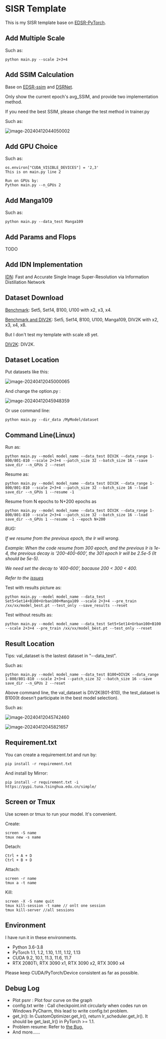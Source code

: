 # SISR Template

This is my SISR template base on [EDSR-PyTorch](https://github.com/sanghyun-son/EDSR-PyTorch).

## Add Multiple Scale

Such as:

```
python main.py --scale 2+3+4
```

## Add SSIM Calculation

Base on [EDSR-ssim](https://github.com/HolmesShuan/EDSR-ssim) and [DSRNet](https://github.com/hellloxiaotian/DSRNet/blob/main/DSRNet/sample.py#L56).

Only show the current epoch's avg_SSIM, and provide two implementation method.

If you need the best SSIM, please change the test method in trainer.py

Such as:

![image-20240412044050002](https://cdn.jsdelivr.net/gh/xwq325/PicGo@main/image-20240412044050002.png)

## Add GPU Choice

Such as:

```
os.environ["CUDA_VISIBLE_DEVICES"] = '2,3'
This is on main.py line 2

Run on GPUs by:
Python main.py --n_GPUs 2
```

## Add Manga109

Such as:

```
python main.py --data_test Manga109
```

## Add Params and Flops

TODO

## Add IDN Implementation

[IDN](arxiv.org/abs/1803.09454): Fast and Accurate Single Image Super-Resolution via Information Distillation Network

## Dataset Download

[Benchmark](https://cv.snu.ac.kr/research/EDSR/benchmark.tar): Set5, Set14, B100, U100 with x2, x3, x4.

[Benchmark and DIV2K](https://drive.google.com/drive/folders/1-99XFJs_fvQ2wFdxXrnJFcRRyPJYKN0K): Set5, Set14, B100, U100, Manga109, DIV2K with x2, x3, x4, x8.

But I don't test my template with scale x8 yet.

[DIV2K](https://cv.snu.ac.kr/research/EDSR/DIV2K.tar): DIV2K.

## Dataset Location

Put datasets like this:

![image-20240412045000065](https://cdn.jsdelivr.net/gh/xwq325/PicGo@main/image-20240412045000065.png)

And change the option.py :

![image-20240412045948359](https://cdn.jsdelivr.net/gh/xwq325/PicGo@main/image-20240412045948359.png)

Or use command line:

```
python main.py --dir_data /MyModel/dataset
```

## Command Line(Linux)

Run as:

```
python main.py --model model_name --data_test DIV2K --data_range 1-800/801-810 --scale 2+3+4 --patch_size 32 --batch_size 16 --save save_dir --n_GPUs 2 --reset
```

Resume as:

```
python main.py --model model_name --data_test DIV2K --data_range 1-800/801-810 --scale 2+3+4 --patch_size 32 --batch_size 16 --load save_dir --n_GPUs 1 --resume -1
```

Resume from N epochs to N+200 epochs as

```
python main.py --model model_name --data_test DIV2K --data_range 1-800/801-810 --scale 2+3+4 --patch_size 32 --batch_size 16 --load save_dir --n_GPUs 1 --resume -1 --epoch N+200
```

<a id="BUG1">*BUG:*</a>

*If we resume from the previous epoch, the lr will wrong.*

*Example: When the code resume from 300 epoch, and the previous lr is 1e-4, the previous decay is '200-400-600', the 301 epoch lr will be 2.5e-5 (It should be 5e-5).*

*We need set the decay to '400-600', bacause 200 < 300 < 400.*

*Refer to the [issues](https://github.com/sanghyun-son/EDSR-PyTorch/issues/296)*

Test with results picture as:

```
python main.py --model model_name --data_test Set5+Set14+B100+Urban100+Manga109 --scale 2+3+4 --pre_train /xx/xx/model_best.pt --test_only --save_results --reset
```

Test without results as:

```
python main.py --model model_name --data_test Set5+Set14+Urban100+B100 --scale 2+3+4 --pre_train /xx/xx/model_best.pt --test_only --reset
```

## Result Location

Tips: val_dataset is the lastest dataset in "--data_test".

Such as:

```
python main.py --model model_name --data_test B100+DIV2K --data_range 1-800/801-810 --scale 2+3+4 --patch_size 32 --batch_size 16 --save save_dir --n_GPUs 2 --reset
```

Above command line, the val_dataset is DIV2K(801-810), the test_dataset is B100(It doesn't participate in the best model selection).

Such as:

![image-20240412045742460](https://cdn.jsdelivr.net/gh/xwq325/PicGo@main/image-20240412045742460.png)

![image-20240412045821657](https://cdn.jsdelivr.net/gh/xwq325/PicGo@main/image-20240412045821657.png)

## Requirement.txt

You can create a requirement.txt and run by:

```
pip install -r requirement.txt
```

And install by Mirror:

```
pip install -r requirement.txt -i https://pypi.tuna.tsinghua.edu.cn/simple/
```

## Screen or Tmux

Use screen or tmux to run your model. It's convenient.

Create:

```
screen -S name    
tmux new -s name
```

Detach:

```
Ctrl + A + D
Ctrl + B + D
```

Attach:

```
screen -r name   
tmux a -t name
```

Kill:

```
screen -X -S name quit
tmux kill-session -t name // onlt one session
tmux kill-server //all sessions
```

## Environment

I have run it in these environments.

- Python 3.6-3.8
- PyTorch 1.1, 1.2, 1.10, 1.11, 1.12, 1.13
- CUDA 9.2, 10.1, 11.3, 11.6, 11.7
- RTX 2080Ti, RTX 3090 x1, RTX 3090 x2, RTX 3090 x4

Please keep CUDA/PyTorch/Device consistent as far as possible.

## Debug Log

- Plot psnr : Plot four curve on the graph
- config.txt write : Call checkpoint.init circularly when codes run on Windows PyCharm, this lead to write config.txt problem.
- get_lr(): In CustomOptimizer.get_lr(), return lr_scheduler.get_lr(). It should be get_last_lr() in PyTorch >= 1.1.
- Problem resume: Refer to <a href="#BUG1">the Bug. </a>
- And more......

